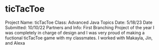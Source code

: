 # ticTacToe
Project Name: ticTacToe
Class: Advanced Java Topics
Date: 5/18/23
Date Submitted: 10/10/22
Partners and Info: First Branching Project of the year I was completely in charge of design and I was very proud of making a fuctional ticTacToe game 
with my classmates. I worked with Makayla, Jin, and Alexa
